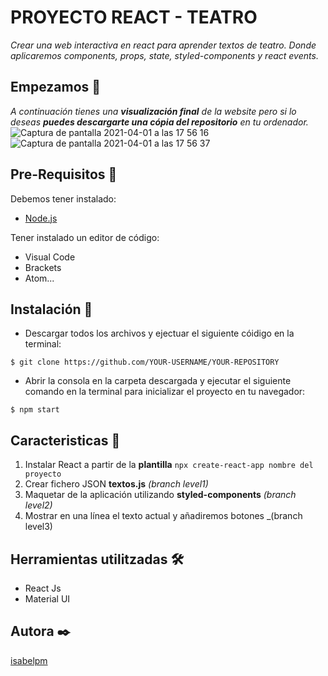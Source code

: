 # PROYECTO REACT - TEATRO

_Crear una web interactiva en react para aprender textos de teatro. Donde aplicaremos components, props, state, styled-components y react events._

## Empezamos 🚀

_A continuación tienes una **visualización final** de la website pero si lo deseas **puedes descargarte una cópia del repositorio** en tu ordenador._
![Captura de pantalla 2021-04-01 a las 17 56 16](https://user-images.githubusercontent.com/67895734/113321215-aa8d9800-9313-11eb-8692-a0204098c420.png)
![Captura de pantalla 2021-04-01 a las 17 56 37](https://user-images.githubusercontent.com/67895734/113321227-aceff200-9313-11eb-93fc-098268a1f3d9.png)


## Pre-Requisitos 🔧

Debemos tener instalado:

* [Node.js](https://nodejs.org/en/download/)

Tener instalado un editor de código:

* Visual Code
* Brackets
* Atom...


## Instalación 🔧

* Descargar todos los archivos y ejectuar el siguiente cóidigo en la terminal:

```
$ git clone https://github.com/YOUR-USERNAME/YOUR-REPOSITORY
```

* Abrir la consola en la carpeta descargada y ejecutar el siguiente comando en la terminal para inicializar el proyecto en tu navegador:

```
$ npm start
```

## Caracteristicas 🔧

1. Instalar React a partir de la **plantilla** ```npx create-react-app nombre del proyecto```
2. Crear fichero JSON **textos.js** _(branch level1)_
3. Maquetar de la aplicación utilizando **styled-components** _(branch level2)_
4. Mostrar en una línea el texto actual y añadiremos botones _(branch level3)


## Herramientas utilitzadas 🛠️

* React Js
* Material UI


## Autora ✒️

[isabelpm](https://github.com/isabelpm)


